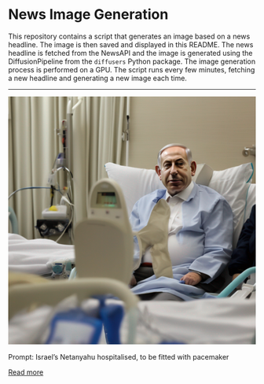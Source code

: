 # News Image Generation
This repository contains a script that generates an image based on a news headline. The image is then saved and displayed in this README.
The news headline is fetched from the NewsAPI and the image is generated using the DiffusionPipeline from the `diffusers` Python package. The image generation process is performed on a GPU.
The script runs every few minutes, fetching a new headline and generating a new image each time.

---

![Generated Image](image.png)

Prompt: Israel’s Netanyahu hospitalised, to be fitted with pacemaker

[Read more](https://www.aljazeera.com/news/2023/7/23/israels-netanyahu-hospitalised-to-be-fitted-with-pacemaker)